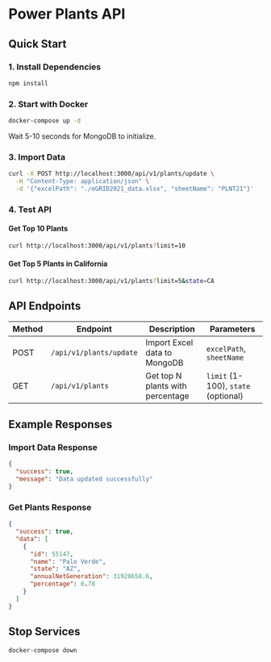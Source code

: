 # Power Plants API

## Quick Start

### 1. Install Dependencies
```bash
npm install
```

### 2. Start with Docker
```bash
docker-compose up -d
```

Wait 5-10 seconds for MongoDB to initialize.

### 3. Import Data
```bash
curl -X POST http://localhost:3000/api/v1/plants/update \
  -H "Content-Type: application/json" \
  -d '{"excelPath": "./eGRID2021_data.xlsx", "sheetName": "PLNT21"}'
```

### 4. Test API

#### Get Top 10 Plants
```bash
curl http://localhost:3000/api/v1/plants?limit=10
```

#### Get Top 5 Plants in California
```bash
curl http://localhost:3000/api/v1/plants?limit=5&state=CA
```

## API Endpoints

| Method | Endpoint | Description | Parameters |
|--------|----------|-------------|------------|
| POST | `/api/v1/plants/update` | Import Excel data to MongoDB | `excelPath`, `sheetName` |
| GET | `/api/v1/plants` | Get top N plants with percentage | `limit` (1-100), `state` (optional) |

## Example Responses

### Import Data Response
```json
{
  "success": true,
  "message": "Data updated successfully"
}
```

### Get Plants Response
```json
{
  "success": true,
  "data": [
    {
      "id": 55147,
      "name": "Palo Verde",
      "state": "AZ",
      "annualNetGeneration": 31920658.6,
      "percentage": 0.78
    }
  ]
}
```

## Stop Services
```bash
docker-compose down
```